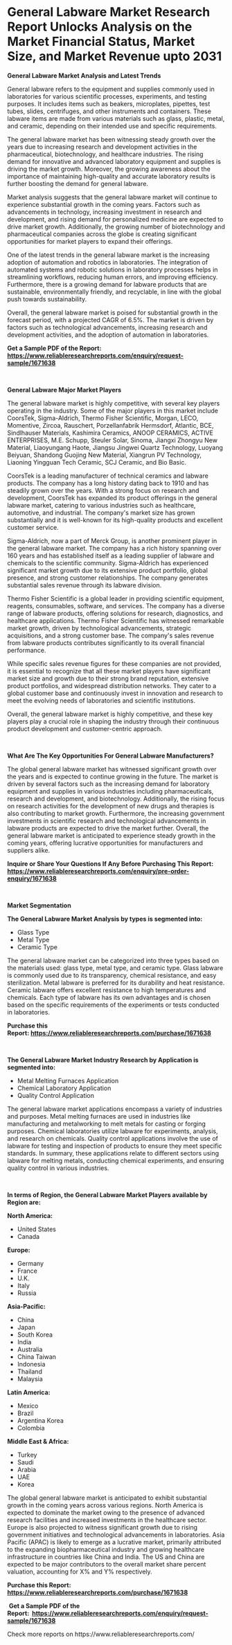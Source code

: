 <p><h1>General Labware Market Research Report Unlocks Analysis on the Market Financial Status, Market Size, and Market Revenue upto 2031</h1></p><p><strong>General Labware Market Analysis and Latest Trends</strong></p>
<p><p>General labware refers to the equipment and supplies commonly used in laboratories for various scientific processes, experiments, and testing purposes. It includes items such as beakers, microplates, pipettes, test tubes, slides, centrifuges, and other instruments and containers. These labware items are made from various materials such as glass, plastic, metal, and ceramic, depending on their intended use and specific requirements.</p><p>The general labware market has been witnessing steady growth over the years due to increasing research and development activities in the pharmaceutical, biotechnology, and healthcare industries. The rising demand for innovative and advanced laboratory equipment and supplies is driving the market growth. Moreover, the growing awareness about the importance of maintaining high-quality and accurate laboratory results is further boosting the demand for general labware.</p><p>Market analysis suggests that the general labware market will continue to experience substantial growth in the coming years. Factors such as advancements in technology, increasing investment in research and development, and rising demand for personalized medicine are expected to drive market growth. Additionally, the growing number of biotechnology and pharmaceutical companies across the globe is creating significant opportunities for market players to expand their offerings.</p><p>One of the latest trends in the general labware market is the increasing adoption of automation and robotics in laboratories. The integration of automated systems and robotic solutions in laboratory processes helps in streamlining workflows, reducing human errors, and improving efficiency. Furthermore, there is a growing demand for labware products that are sustainable, environmentally friendly, and recyclable, in line with the global push towards sustainability.</p><p>Overall, the general labware market is poised for substantial growth in the forecast period, with a projected CAGR of 6.5%. The market is driven by factors such as technological advancements, increasing research and development activities, and the adoption of automation in laboratories.</p></p>
<p><strong>Get a Sample PDF of the Report:&nbsp; <a href="https://www.reliableresearchreports.com/enquiry/request-sample/1671638">https://www.reliableresearchreports.com/enquiry/request-sample/1671638</a></strong></p>
<p>&nbsp;</p>
<p><strong>General Labware Major Market Players</strong></p>
<p><p>The general labware market is highly competitive, with several key players operating in the industry. Some of the major players in this market include CoorsTek, Sigma-Aldrich, Thermo Fisher Scientific, Morgan, LECO, Momentive, Zircoa, Rauschert, Porzellanfabrik Hermsdorf, Atlantic, BCE, Sindlhauser Materials, Kashimira Ceramics, ANOOP CERAMICS, ACTIVE ENTERPRISES, M.E. Schupp, Steuler Solar, Sinoma, Jiangxi Zhongyu New Material, Liaoyungang Haote, Jiangsu Jingwei Quartz Technology, Luoyang Beiyuan, Shandong Guojing New Material, Xiangrun PV Technology, Liaoning Yingguan Tech Ceramic, SCJ Ceramic, and Bio Basic.</p><p>CoorsTek is a leading manufacturer of technical ceramics and labware products. The company has a long history dating back to 1910 and has steadily grown over the years. With a strong focus on research and development, CoorsTek has expanded its product offerings in the general labware market, catering to various industries such as healthcare, automotive, and industrial. The company's market size has grown substantially and it is well-known for its high-quality products and excellent customer service.</p><p>Sigma-Aldrich, now a part of Merck Group, is another prominent player in the general labware market. The company has a rich history spanning over 160 years and has established itself as a leading supplier of labware and chemicals to the scientific community. Sigma-Aldrich has experienced significant market growth due to its extensive product portfolio, global presence, and strong customer relationships. The company generates substantial sales revenue through its labware division.</p><p>Thermo Fisher Scientific is a global leader in providing scientific equipment, reagents, consumables, software, and services. The company has a diverse range of labware products, offering solutions for research, diagnostics, and healthcare applications. Thermo Fisher Scientific has witnessed remarkable market growth, driven by technological advancements, strategic acquisitions, and a strong customer base. The company's sales revenue from labware products contributes significantly to its overall financial performance.</p><p>While specific sales revenue figures for these companies are not provided, it is essential to recognize that all these market players have significant market size and growth due to their strong brand reputation, extensive product portfolios, and widespread distribution networks. They cater to a global customer base and continuously invest in innovation and research to meet the evolving needs of laboratories and scientific institutions.</p><p>Overall, the general labware market is highly competitive, and these key players play a crucial role in shaping the industry through their continuous product development and customer-centric approach.</p></p>
<p>&nbsp;</p>
<p><strong>What Are The Key Opportunities For General Labware Manufacturers?</strong></p>
<p><p>The global general labware market has witnessed significant growth over the years and is expected to continue growing in the future. The market is driven by several factors such as the increasing demand for laboratory equipment and supplies in various industries including pharmaceuticals, research and development, and biotechnology. Additionally, the rising focus on research activities for the development of new drugs and therapies is also contributing to market growth. Furthermore, the increasing government investments in scientific research and technological advancements in labware products are expected to drive the market further. Overall, the general labware market is anticipated to experience steady growth in the coming years, offering lucrative opportunities for manufacturers and suppliers alike.</p></p>
<p><strong>Inquire or Share Your Questions If Any Before Purchasing This Report: <a href="https://www.reliableresearchreports.com/enquiry/pre-order-enquiry/1671638">https://www.reliableresearchreports.com/enquiry/pre-order-enquiry/1671638</a></strong></p>
<p>&nbsp;</p>
<p><strong>Market Segmentation</strong></p>
<p><strong>The General Labware Market Analysis by types is segmented into:</strong></p>
<p><ul><li>Glass Type</li><li>Metal Type</li><li>Ceramic Type</li></ul></p>
<p><p>The general labware market can be categorized into three types based on the materials used: glass type, metal type, and ceramic type. Glass labware is commonly used due to its transparency, chemical resistance, and easy sterilization. Metal labware is preferred for its durability and heat resistance. Ceramic labware offers excellent resistance to high temperatures and chemicals. Each type of labware has its own advantages and is chosen based on the specific requirements of the experiments or tests conducted in laboratories.</p></p>
<p><strong>Purchase this Report:&nbsp;<a href="https://www.reliableresearchreports.com/purchase/1671638">https://www.reliableresearchreports.com/purchase/1671638</a></strong></p>
<p>&nbsp;</p>
<p><strong>The General Labware Market Industry Research by Application is segmented into:</strong></p>
<p><ul><li>Metal Melting Furnaces Application</li><li>Chemical Laboratory Application</li><li>Quality Control Application</li></ul></p>
<p><p>The general labware market applications encompass a variety of industries and purposes. Metal melting furnaces are used in industries like manufacturing and metalworking to melt metals for casting or forging purposes. Chemical laboratories utilize labware for experiments, analysis, and research on chemicals. Quality control applications involve the use of labware for testing and inspection of products to ensure they meet specific standards. In summary, these applications relate to different sectors using labware for melting metals, conducting chemical experiments, and ensuring quality control in various industries.</p></p>
<p>&nbsp;</p>
<p><strong>In terms of Region, the General Labware Market Players available by Region are:</strong></p>
<p>
    <p> <strong> North America: </strong>
        <ul>
            <li>United States</li>
            <li>Canada</li>
        </ul>
        </p> 
    <p> <strong> Europe: </strong>
        <ul>
            <li>Germany</li>
            <li>France</li>
            <li>U.K.</li>
            <li>Italy</li>
            <li>Russia</li>
        </ul>
        </p> 
    <p> <strong> Asia-Pacific: </strong>
        <ul>
            <li>China</li>
            <li>Japan</li>
            <li>South Korea</li>
            <li>India</li>
            <li>Australia</li>
            <li>China Taiwan</li>
            <li>Indonesia</li>
            <li>Thailand</li>
            <li>Malaysia</li>
        </ul>
        </p> 
    <p> <strong> Latin America: </strong>
        <ul>
            <li>Mexico</li>
            <li>Brazil</li>
            <li>Argentina Korea</li>
            <li>Colombia</li>
        </ul>
        </p> 
    <p> <strong> Middle East & Africa: </strong>
        <ul>
            <li>Turkey</li>
            <li>Saudi</li>
            <li>Arabia</li>
            <li>UAE</li>
            <li>Korea</li>
        </ul>
    </p>
    </p>
<p><p>The global general labware market is anticipated to exhibit substantial growth in the coming years across various regions. North America is expected to dominate the market owing to the presence of advanced research facilities and increased investments in the healthcare sector. Europe is also projected to witness significant growth due to rising government initiatives and technological advancements in laboratories. Asia Pacific (APAC) is likely to emerge as a lucrative market, primarily attributed to the expanding biopharmaceutical industry and growing healthcare infrastructure in countries like China and India. The US and China are expected to be major contributors to the overall market share percent valuation, accounting for X% and Y% respectively.</p></p>
<p><strong>Purchase this Report: <a href="https://www.reliableresearchreports.com/purchase/1671638">https://www.reliableresearchreports.com/purchase/1671638</a></strong></p>
<p>&nbsp;<strong>Get a Sample PDF of the Report:&nbsp;&nbsp;<a href="https://www.reliableresearchreports.com/enquiry/request-sample/1671638">https://www.reliableresearchreports.com/enquiry/request-sample/1671638</a></strong></p>
<p><strong></strong></p>
<p>Check more reports on https://www.reliableresearchreports.com/</p>